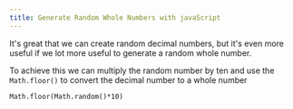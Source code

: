 ```yaml
---
title: Generate Random Whole Numbers with javaScript
---
```

It's great that we can create random decimal numbers, but it's even more useful if we lot more useful to generate a random whole number.

To achieve this we can multiply the random number by ten and use the `Math.floor()` to convert the decimal number to a whole number

    Math.floor(Math.random()*10)